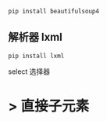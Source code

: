 ```
pip install beautifulsoup4
```



## 解析器 lxml

```
pip install lxml
```

select 选择器

# > 直接子元素



